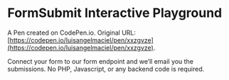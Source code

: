 # FormSubmit Interactive Playground

A Pen created on CodePen.io. Original URL: [https://codepen.io/luisangelmaciel/pen/xxzgvze](https://codepen.io/luisangelmaciel/pen/xxzgvze).

Connect your form to our form endpoint and we’ll email you the submissions. No PHP, Javascript, or any backend code is required.